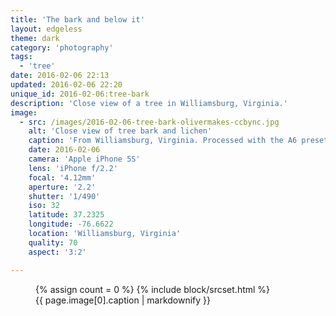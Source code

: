 ```yaml
---
title: 'The bark and below it'
layout: edgeless
theme: dark
category: 'photography'
tags:
  - 'tree'
date: 2016-02-06 22:13
updated: 2016-02-06 22:20
unique_id: 2016-02-06:tree-bark
description: 'Close view of a tree in Williamsburg, Virginia.'
image:
  - src: /images/2016-02-06-tree-bark-olivermakes-ccbync.jpg
    alt: 'Close view of tree bark and lichen'
    caption: 'From Williamsburg, Virginia. Processed with the A6 preset in [VSCO Cam](http://vsco.co/vscocam) for iOS.'
    date: 2016-02-06
    camera: 'Apple iPhone 5S'
    lens: 'iPhone f/2.2'
    focal: '4.12mm'
    aperture: '2.2'
    shutter: '1/490'
    iso: 32
    latitude: 37.2325
    longitude: -76.6622
    location: 'Williamsburg, Virginia'
    quality: 70
    aspect: '3:2'

---
```


<figure class="image--wide">
  {% assign count = 0 %}
  {% include block/srcset.html %}
  <figcaption>{{ page.image[0].caption | markdownify }}</figcaption>
</figure>

